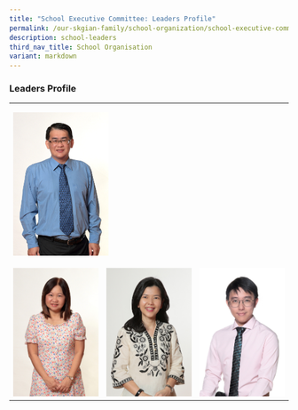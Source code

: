 ```yaml
---
title: "School Executive Committee: Leaders Profile"
permalink: /our-skgian-family/school-organization/school-executive-committee/leaders-profile/
description: school-leaders
third_nav_title: School Organisation
variant: markdown
---
```

<h3>
  <strong>Leaders Profile</strong>
</h3>
<table>
  <tbody>
    <tr>
      <td rowspan="1" colspan="3">
        <p></p>
        <div class="isomer-image-wrapper">
          <img style="width: 35%;" height="auto" width="100%" alt="" src="/images/sec1.jpg">
        </div>
      </td>
    </tr>
    <tr>
      <td rowspan="1" colspan="1">
        <p></p>
        <div class="isomer-image-wrapper">
          <img style="auto" height="" width="100%" alt="" src="/images/sec2.jpg">
        </div>
      </td>
      <td rowspan="1" colspan="1">
        <p></p>
        <div class="isomer-image-wrapper">
          <img style="auto" height="100%" width="100%" alt="" src="/images/sec3.jpg">
        </div>
      </td>
      <td rowspan="1" colspan="1">
        <p></p>
        <div class="isomer-image-wrapper">
          <img style="auto" height="100%" width="100%" alt="" src="/images/Mr_Jeremy_Tan_Keng_Lim.JPG">
        </div>
      </td>
    </tr>
  </tbody>
</table>
<p></p>